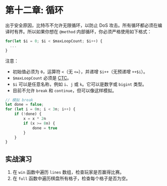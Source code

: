 # 第十二章: 循环 

出于安全原因，比特币不允许无限循环，以防止 DoS 攻击。所有循环都必须在编译时有界。所以如果你想在 `@method` 内部循环，你必须严格使用如下格式：

```ts
for(let $i = 0; $i < $maxLoopCount; $i++) {
  ...
}
```

注意：

- 初始值必须为 `0`，运算符 `<`（无 `<=`），并递增 `$i++`（无预递增 `++$i`）。
- `$maxLoopCount` 必须是 [CTC](https://scrypt.io/scrypt-ts/getting-started/how-to-write-a-contract#compile-time-constant)。
- `$i` 可以是任意名称，例如 `i`、`j` 或 `k`。它可以是数字或 `bigint` 类型。
- 目前不允许 `break` 和 `continue`，但可以像这样模拟。

```ts
// 模拟 break
let done = false;
for (let i = 0n; i < 3n; i++) {
    if (!done) {
        x = x * 2n
        if (x >= 8n) {
            done = true
        }
    }
}
```


## 实战演习

1. 在 `win` 函数中遍历 `lines` 数组，检查玩家是否赢得比赛。
2. 在 `full` 函数中遍历棋盘所有格子，检查每个格子是否为空。

